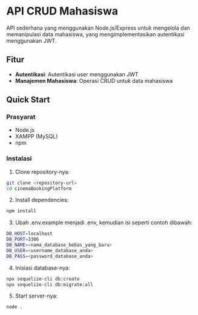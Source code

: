 # API CRUD Mahasiswa

API sederhana yang menggunakan Node.js/Express untuk mengelola dan memanipulasi data mahasiswa, yang mengimplementasikan autentikasi menggunakan JWT.

## Fitur

- **Autentikasi**: Autentikasi user menggunakan JWT
- **Manajemen Mahasiswa**: Operasi CRUD untuk data mahasiswa

## Quick Start

### Prasyarat

- Node.js
- XAMPP (MySQL)
- npm

### Instalasi

1. Clone repository-nya:
```bash
git clone <repository-url>
cd cinemaBookingPlatform
```

2. Install dependencies:
```bash
npm install
```

3. Ubah .env.example menjadi .env, kemudian isi seperti contoh dibawah:
```bash
DB_HOST=localhost
DB_PORT=3306
DB_NAME=<nama_database_bebas_yang_baru>
DB_USER=<username_database_anda>
DB_PASS=<password_database_anda>
```

4. Inisiasi database-nya:
```bash
npx sequelize-cli db:create
npx sequelize-cli db:migrate:all
```

5. Start server-nya:
```bash
node .
```